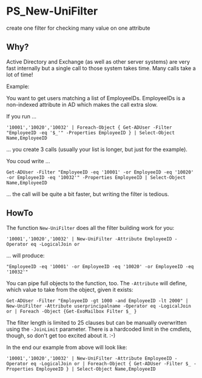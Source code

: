 # PS_New-UniFilter
create one filter for checking many value on one attribute

## Why?

Active Directory and Exchange (as well as other server systems) are very fast internally but a single call to those system takes time.
Many calls take a lot of time!

Example:

You want to get users matching a list of EmployeeIDs. EmployeeIDs is a non-indexed attribute in AD which makes the call extra slow.

If you run ...

    '10001','10020','10032' | Foreach-Object { Get-ADUser -Filter "EmployeeID -eq '$_'" -Properties EmployeeID } | Select-Object Name,EmployeeID
    
... you create 3 calls (usually your list is longer, but just for the example).

You coud write ...

    Get-ADUser -Filter "EmployeeID -eq '10001' -or EmployeeID -eq '10020' -or EmployeeID -eq '10032'" -Properties EmployeeID | Select-Object Name,EmployeeID
    
... the call will be quite a bit faster, but writing the filter is tedious.


## HowTo

The function `New-UniFilter` does all the filter building work for you:

    '10001','10020','10032' | New-UniFilter -Attribute EmployeeID -Operator eq -LogicalJoin or
    
... will produce:

    "EmployeeID -eq '10001' -or EmployeeID -eq '10020' -or EmployeeID -eq '10032'"

You can pipe  full objects to the function, too. The `-Attribute` will define, which value to take from the object, given it exists:

    Get-ADUser -Filter "EmployeeID -gt 1000 -and EmployeeID -lt 2000" | New-UniFilter -Attribute userprincipalname -Operator eq -LogicalJoin or | Foreach -Object {Get-ExoMailbox Filter $_ }


The filter length is limited to 25 clauses but can be manually overwritten using the `-JoinLimit` parameter. There is a hardcoded limit in the cmdlets, though, so don't get too excited about it. :-)

In the end our example from above will look like:

    '10001','10020','10032' | New-UniFilter -Attribute EmployeeID -Operator eq -LogicalJoin or | Foreach-Object { Get-ADUser -Filter $_ -Properties EmployeeID } | Select-Object Name,EmployeeID
